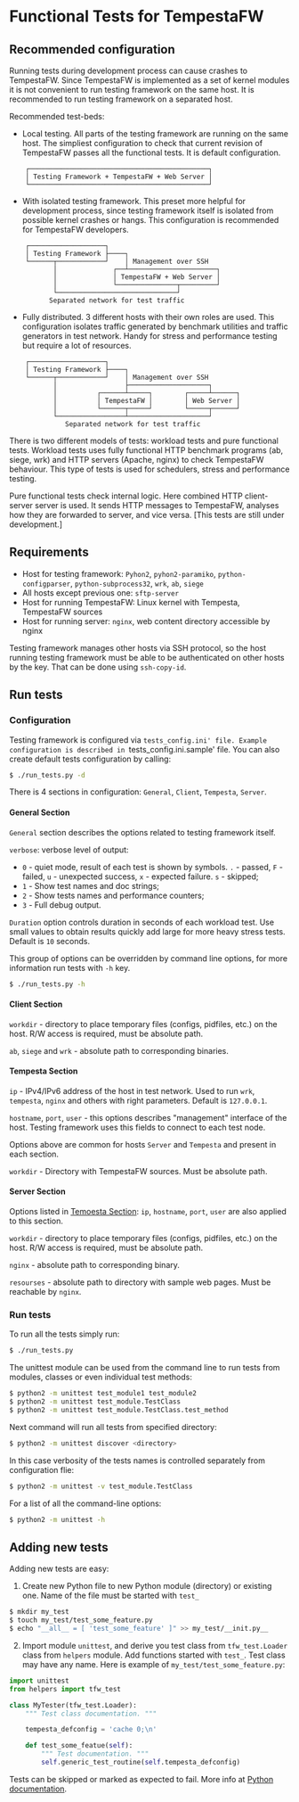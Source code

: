 # Functional Tests for TempestaFW

## Recommended configuration

Running tests during development process can cause crashes to TempestaFW.
Since TempestaFW is implemented as a set of kernel modules it is not convenient
to run testing framework on the same host. It is recommended to run testing
framework on a separated host.

Recommended test-beds:

- Local testing. All parts of the testing framework are running on the same
host. The simpliest configuration to check that current revision of TempestaFW
passes all the functional tests. It is default configuration.
```
    ┌─────────────────────────────────────────────┐
    │ Testing Framework + TempestaFW + Web Server │
    └─────────────────────────────────────────────┘
```

- With isolated testing framework. This preset more helpful for development
process, since testing framework itself is isolated from possible kernel
crashes or hangs. This configuration is recommended for TempestaFW developers.
```
    ┌───────────────────┐
    │ Testing Framework ├────┐
    └──────┬────────────┘    │ Management over SSH
           │              ┌──┴──────────────────────┐
           │              │ TempestaFW + Web Server │
           │              └───────────────┬─────────┘
           └──────────────────────────────┘
          Separated network for test traffic
```

- Fully distributed. 3 different hosts with their own roles are used. This
configuration isolates traffic generated by benchmark utilities and traffic
generators in test network. Handy for stress and performance testing but require
a lot of resources.
```
    ┌───────────────────┐
    │ Testing Framework ├────┐
    └──────┬────────────┘    │ Management over SSH
           │                 ├────────────────────┐
           │          ┌──────┴─────┐        ┌─────┴──────┐
           │          │ TempestaFW │        │ Web Server │
           │          └──────┬─────┘        └─────┬──────┘
           └─────────────────┴────────────────────┘
              Separated network for test traffic
```

There is two different models of tests: workload tests and pure functional
tests. Workload tests uses fully functional HTTP benchmark programs (ab, siege,
wrk) and HTTP servers (Apache, nginx) to check TempestaFW behaviour. This type
of tests is used for schedulers, stress and performance testing.

Pure functional tests check internal logic. Here combined HTTP client-server
server is used. It sends HTTP messages to TempestaFW, analyses how they are
forwarded to server, and vice versa. [This tests are still under development.]


## Requirements

- Host for testing framework: `Pyhon2`, `pyhon2-paramiko`,
`python-configparser`, `python-subprocess32`, `wrk`, `ab`, `siege`
- All hosts except previous one: `sftp-server`
- Host for running TempestaFW: Linux kernel with Tempesta, TempestaFW sources
- Host for running server: `nginx`, web content directory accessible by nginx

Testing framework manages other hosts via SSH protocol, so the host running
testing framework must be able to be authenticated on other hosts by the key.
That can be done using `ssh-copy-id`.


## Run tests

### Configuration

Testing framework is configured via `tests_config.ini' file. Example
configuration is described in `tests_config.ini.sample' file.
You can also create default tests configuration by calling:

```sh
$ ./run_tests.py -d
```

There is 4 sections in configuration: `General`, `Client`, `Tempesta`, `Server`.

#### General Section

`General` section describes the options related to testing framework itself.

`verbose`: verbose level of output:
- `0` - quiet mode, result of each test is shown by symbols. `.` - passed, `F` -
failed, `u` - unexpected success, `x` - expected failure. `s` - skipped;
- `1` - Show test names and doc strings;
- `2` - Show tests names and performance counters;
- `3` - Full debug output.

`Duration` option controls duration in seconds of each workload test. Use small
values to obtain results quickly add large for more heavy stress tests. Default
is `10` seconds.

This group of options can be overridden by command line options, for more
information run tests with `-h` key.
```sh
$ ./run_tests.py -h
```

#### Client Section

`workdir` - directory to place temporary files (configs, pidfiles, etc.) on the
host. R/W access is required, must be absolute path.

`ab`, `siege` and `wrk` - absolute path to corresponding binaries.

#### Tempesta Section

`ip` - IPv4/IPv6 address of the host in test network. Used to run `wrk`,
`tempesta`, `nginx` and others with right parameters. Default is `127.0.0.1`.

`hostname`, `port`, `user` - this options describes "management" interface of
the host. Testing framework uses this fields to connect to each test node.

Options above are common for hosts `Server` and `Tempesta` and present in each
section.

`workdir` - Directory with TempestaFW sources. Must be absolute path.

#### Server Section

Options listed in [Temoesta Section](#tempesta-section): `ip`, `hostname`,
`port`, `user` are also applied to this section.

`workdir` - directory to place temporary files (configs, pidfiles, etc.) on the
host. R/W access is required, must be absolute path.

`nginx` - absolute path to corresponding binary.

`resourses` - absolute path to directory with sample web pages. Must be
reachable by `nginx`.


### Run tests

To run all the tests simply run:
```sh
$ ./run_tests.py
```

The unittest module can be used from the command line to run tests from modules,
classes or even individual test methods:
```sh
$ python2 -m unittest test_module1 test_module2
$ python2 -m unittest test_module.TestClass
$ python2 -m unittest test_module.TestClass.test_method
```
Next command will run all tests from specified directory:
```sh
$ python2 -m unittest discover <directory>
```
In this case verbosity of the tests names is controlled separately from
configuration flie:
```sh
$ python2 -m unittest -v test_module.TestClass
```
For a list of all the command-line options:
```sh
$ python2 -m unittest -h
```


## Adding new tests

Adding new tests are easy:
1. Create new Python file to new Python module (directory) or existing one.
Name of the file must be started with `test_`
```sh
$ mkdir my_test
$ touch my_test/test_some_feature.py
$ echo "__all__ = [ 'test_some_feature' ]" >> my_test/__init.py__
```
2. Import module `unittest`, and derive you test class from `tfw_test.Loader`
class from `helpers` module. Add functions started with `test_`. Test class may
have any name. Here is example of `my_test/test_some_feature.py`:
```python
import unittest
from helpers import tfw_test

class MyTester(tfw_test.Loader):
    """ Test class documentation. """

    tempesta_defconfig = 'cache 0;\n'

    def test_some_featue(self):
        """ Test documentation. """
        self.generic_test_routine(self.tempesta_defconfig)
```

Tests can be skipped or marked as expected to fail.
More info at [Python documentation](https://docs.python.org/3/library/unittest.html).

